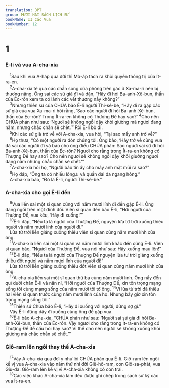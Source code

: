 ```yaml
---
translation: BPT
group: MƯƠI HAI SÁCH LỊCH SỬ
bookName: II Các Vua 
bookNumber: 12
---
```


<div class="title"><h1>1</h1><h3>Ê-li và vua A-cha-xia</h3></div>
<span class="verse 2vua_1_1"> <sup>1</sup>Sau khi vua A-háp qua đời thì Mô-áp tách ra khỏi quyền thống trị của Ít-ra-en.<br/></span>
<span class="verse 2vua_1_2"> <sup>2</sup>A-cha-xia té qua các chấn song của phòng trên gác ở Xa-ma-ri nên bị thương nặng. Ông sai các sứ giả đi và dặn, “Hãy đi hỏi Ba-anh-Xê-bun, thần của Éc-rôn xem ta có lành các vết thương nầy không?”<br/></span>
<span class="verse 2vua_1_3"> <sup>3</sup>Nhưng thiên sứ của CHÚA bảo Ê-li người Thi-sê-be, “Hãy đi ra gặp các sứ giả của vua Xa-ma-ri hỏi rằng, ‘Sao các ngươi đi hỏi Ba-anh-Xê-bun, thần của Éc-rôn? Trong Ít-ra-en không có Thượng Đế hay sao?’</span>
<span class="verse 2vua_1_4"><sup>4</sup>Cho nên CHÚA phán như sau: ‘Ngươi sẽ không ngồi dậy khỏi giường mà ngươi đang nằm, nhưng chắc chắn sẽ chết.’” Rồi Ê-li bỏ đi.<br/></span>
<span class="verse 2vua_1_5"> <sup>5</sup>Khi các sứ giả trở về với A-cha-xia, vua hỏi, “Tại sao mấy anh trở về?”<br/></span>
<span class="verse 2vua_1_6"> <sup>6</sup>Họ thưa, “Có một người ra đón chúng tôi. Ông bảo, ‘Hãy trở về cùng vua đã sai các ngươi đi và bảo cho ông điều CHÚA phán: Sao ngươi sai sứ đi hỏi Ba-anh-Xê-bun, thần của Éc-rôn? Ngươi cho rằng trong Ít-ra-en không có Thượng Đế hay sao? Cho nên ngươi sẽ không ngồi dậy khỏi giường ngươi đang nằm nhưng chắc chắn sẽ chết.’”<br/></span>
<span class="verse 2vua_1_7"> <sup>7</sup>A-cha-xia hỏi họ, “Người báo tin ấy cho mấy anh mặt mũi ra sao?”<br/></span>
<span class="verse 2vua_1_8"> <sup>8</sup>Họ đáp, “Ông ta có nhiều lông<a data-toggle="tooltip" data-placement="bottom" title="Hay “Ông ta mặc áo lông.”">⚓</a> và quấn đai da ngang hông.”<br/> A-cha-xia bảo, “Đó là Ê-li, người Thi-sê-be.”<br/></span>
<div class="title"><h3>A-cha-xia cho gọi Ê-li đến</h3></div>
<span class="verse 2vua_1_9"> <sup>9</sup>Vua liền sai một sĩ quan cùng với năm mươi lính đi đến gặp Ê-li. Ông đang ngồi trên một đỉnh đồi. Viên sĩ quan đến bảo Ê-li, “Hỡi người của Thượng Đế, vua kêu, ‘Hãy đi xuống!’”<br/></span>
<span class="verse 2vua_1_10"> <sup>10</sup>Ê-li đáp, “Nếu ta là người của Thượng Đế, nguyện lửa từ trời xuống thiêu ngươi và năm mươi lính của ngươi đi.”<br/> Lửa từ trời liền giáng xuống thiêu viên sĩ quan cùng năm mươi lính của ông.<br/></span>
<span class="verse 2vua_1_11"> <sup>11</sup>A-cha-xia liền sai một sĩ quan và năm mươi lính khác đến cùng Ê-li. Viên sĩ quan bảo, “Người của Thượng Đế, vua nói như sau: Hãy xuống mau lên!”<br/></span>
<span class="verse 2vua_1_12"> <sup>12</sup>Ê-li đáp, “Nếu ta là người của Thượng Đế nguyện lửa tư trời giáng xuống thiêu đốt ngươi và năm mươi lính của ngươi đi!”<br/> Lửa từ trời liền giáng xuống thiêu đốt viên sĩ quan cùng năm mươi lính của ông.<br/></span>
<span class="verse 2vua_1_13"> <sup>13</sup>A-cha-xia liền sai một sĩ quan thứ ba cùng năm mươi lính. Ông nầy đến quì dưới chân Ê-li và năn nỉ, “Hỡi người của Thượng Đế, xin tôn trọng mạng sống tôi cùng mạng sống của năm mươi tôi tớ ông.</span>
<span class="verse 2vua_1_14"><sup>14</sup>Vì lửa từ trời đã thiêu hai viên sĩ quan trước cùng năm mươi lính của họ. Nhưng bây giờ xin tôn trọng mạng sống tôi.”<br/></span>
<span class="verse 2vua_1_15"> <sup>15</sup>Thiên sứ Chúa bảo Ê-li, “Hãy đi xuống với người, đừng sợ gì.”<br/> Vậy Ê-li đứng dậy đi xuống cùng ông để gặp vua.<br/></span>
<span class="verse 2vua_1_16"> <sup>16</sup>Ê-li bảo A-cha-xia, “CHÚA phán như sau: ‘Ngươi sai sứ giả đi hỏi Ba-anh-Xê-bun, thần của Éc-rôn. Vậy ngươi cho rằng trong Ít-ra-en không có Thượng Đế để cầu hỏi hay sao? Vì thế cho nên ngươi sẽ không xuống khỏi giường mà chắc chắn sẽ chết.’”<br/></span>
<div class="title"><h3>Giô-ram lên ngôi thay thế A-cha-xia</h3></div>
<span class="verse 2vua_1_17"> <sup>17</sup>Vậy A-cha-xia qua đời y như lời CHÚA phán qua Ê-li. Giô-ram lên ngôi kế vị vua A-cha-xia vào năm thứ nhì đời Giê-hô-ram, con Giô-sa-phát, vua Giu-đa. Giô-ram lên kế vị vì A-cha-xia không có con trai.<br/></span>
<span class="verse 2vua_1_18"> <sup>18</sup>Các việc khác A-cha-xia làm đều được ghi chép trong sách sử ký các vua Ít-ra-en.<br/></span>
